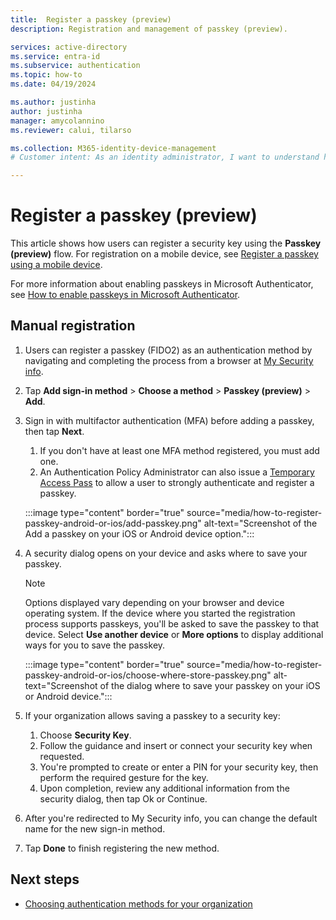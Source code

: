```yaml
---
title:  Register a passkey (preview)
description: Registration and management of passkey (preview).

services: active-directory
ms.service: entra-id 
ms.subservice: authentication
ms.topic: how-to
ms.date: 04/19/2024

ms.author: justinha
author: justinha
manager: amycolannino
ms.reviewer: calui, tilarso

ms.collection: M365-identity-device-management
# Customer intent: As an identity administrator, I want to understand how users will register a passkey using a browser or with a security key. 

---
```

# Register a passkey (preview)

This article shows how users can register a security key using the **Passkey (preview)** flow. For registration on a mobile device, see [Register a passkey using a mobile device](how-to-register-passkey-mobile.md).

For more information about enabling passkeys in Microsoft Authenticator, see [How to enable passkeys in Microsoft Authenticator](how-to-enable-authenticator-passkey.md).

## Manual registration 

1. Users can register a passkey (FIDO2) as an authentication method by navigating and completing the process from a browser at [My Security info](https://aka.ms/mysecurityinfo).
1. Tap **Add sign-in method** > **Choose a method** > **Passkey (preview)** > **Add**.
1. Sign in with multifactor authentication (MFA) before adding a passkey, then tap **Next**.
   1. If you don't have at least one MFA method registered, you must add one.
   1. An Authentication Policy Administrator can also issue a [Temporary Access Pass](howto-authentication-temporary-access-pass.md) to allow a user to strongly authenticate and register a passkey.
 
   :::image type="content" border="true" source="media/how-to-register-passkey-android-or-ios/add-passkey.png" alt-text="Screenshot of the Add a passkey on your iOS or Android device option.":::

1. A security dialog opens on your device and asks where to save your passkey. 

   > [!NOTE]
   > Options displayed vary depending on your browser and device operating system. If the device where you started the registration process supports passkeys, you'll be asked to save the passkey to that device. Select **Use another device** or **More options** to display additional ways for you to save the passkey.

      :::image type="content" border="true" source="media/how-to-register-passkey-android-or-ios/choose-where-store-passkey.png" alt-text="Screenshot of the dialog where to save your passkey on your iOS or Android device.":::

1. If your organization allows saving a passkey to a security key:
   1. Choose **Security Key**.
   1. Follow the guidance and insert or connect your security key when requested.
   1. You're prompted to create or enter a PIN for your security key, then perform the required gesture for the key.
   1. Upon completion, review any additional information from the security dialog, then tap Ok or Continue.

1. After you're redirected to My Security info, you can change the default name for the new sign-in method. 
1. Tap **Done** to finish registering the new method.

<!---

If your organization allows saving a passkey to your mobile device: 
   Choose **iPhone**, **iPad**, or **Android** device.
   Open the camera on your device and scan the QR code shown.

      :::image type="content" border="true" source="media/how-to-register-passkey-android-or-ios/camera.png" alt-text="Screenshot of the dialog where to store your passkey on your iOS or Android device.":::

In your camera, select the link to **Use a passkey** or **Save a passkey**.
  
> [!NOTE]
> For quicker sign-in, Android allows you to remember some browsers and Windows devices after scanning the WebAuthn QR code. In such cases, instead of having to scan a QR code each time, the device will appear as a selectable option and you will receive a notification on your mobile device to continue the passkey authentication.

Follow the remaining prompts to connect your device and register your new passkey for your preferred passkey provider. 

> [!NOTE]
> Your organization may limit which passkey providers you can use. Select the option on your device as allowed by your organization.

-->

<!---

## Guided registration

1. If your organization requires you to register a passkey, you’ll be prompted after sign-in to add a passkey.

   :::image type="content" border="true" source="media/how-to-register-passkey-android-or-ios/inline-registration.png" alt-text="Screenshot of the Add a passkey for a more secure sign-in on your iOS or Android device option."::: 

1. Tap **Next**, then you’re directed to `login.microsoft.com`.
1. If you have yet to sign in with multifactor authentication (MFA), you're asked to sign-in.
   1. If you don't have at least one MFA method registered, you're not able to register a passkey. 
   1. An Authentication Policy Administrator can also issue a Temporary Access Pass (TAP) *for multiple use* to allow a user to strongly authenticate and register a passkey. A one-time TAP can't be used for guided registration. For more information, see [Configure Temporary Access Pass to register passwordless authentication methods](/entra/identity/authentication/howto-authentication-temporary-access-pass#limitations).

1. A security dialog opens on your device and asks where you would like to save your passkey. 

   > [!NOTE]
   > Options displayed vary depending on your browser and device operating system. If the device where you started the registration process supports passkeys, you'll be asked to save the passkey to that device. Select **Use another device** or **More options** to display additional ways for you to save the passkey.

      :::image type="content" border="true" source="media/how-to-register-passkey-android-or-ios/choose-where-store-passkey.png" alt-text="Screenshot of the dialog where to save your passkey on your iOS or Android device.":::
   
   > [!NOTE]
   > If you've previously set up a passkey on a mobile device and selected the option to remember that device for quicker sign-in, the device name may appear as a selectable option.

1. If your organization allows saving a passkey to a security key:
   1. Choose **Security Key**.
   2. Follow the guidance and insert or connect your security key when requested.
   3. You're prompted to create or enter a PIN for your security key, then perform the required gesture for the key.

1. If your organization allows saving a passkey to your mobile device:
   1. Choose **iPhone**, **iPad**, or **Android** device.
   1. Open the camera on your device and scan the QR code shown in this screenshot.

      :::image type="content" border="true" source="media/how-to-register-passkey-android-or-ios/camera.png" alt-text="Screenshot of the dialog where to store your passkey on your iOS or Android device.":::

   1. In your camera, select the link to **Use a passkey** or **Save a passkey**.

1. Follow the remaining prompts to connect your device and register your new passkey for your preferred passkey manager. 

   > [!NOTE]
   > Your organization may limit which security key model or passkey provider you can use. Select the option on your device as allowed by your organization. 
   
1. Upon completion, review any additional information from the security dialog, then tap **Ok** or **Continue**. 
1. After you're redirected to My Security info, you can change the default name for the new sign-in method. 
1. Tap **Done** to finish registering the new method.

-->

## Next steps

- [Choosing authentication methods for your organization](concept-authentication-methods.md)

